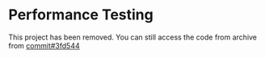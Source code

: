 # Performance Testing

This project has been removed. You can still access the code from archive
from [commit#3fd544](https://github.com/GoogleCloudPlatform/cloud-solutions/tree/3fd5449825f23b0493b9cc67211843eb3b3b82a2/projects/sa-tools/performance-testing)
